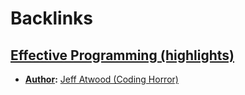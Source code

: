 
# Backlinks
## [Effective Programming (highlights)](<Effective Programming (highlights).md>)
- **[Author](<Author.md>):** [Jeff Atwood (Coding Horror)](<Jeff Atwood (Coding Horror).md>)

